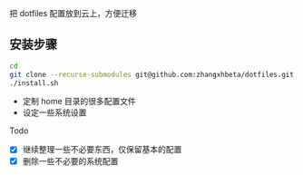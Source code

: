 把 dotfiles 配置放到云上，方便迁移

## 安装步骤

```bash
cd
git clone --recurse-submodules git@github.com:zhangxhbeta/dotfiles.git .dotfiles
./install.sh
```

* 定制 home 目录的很多配置文件
* 设定一些系统设置

Todo

- [x] 继续整理一些不必要东西，仅保留基本的配置
- [x] 删除一些不必要的系统配置
